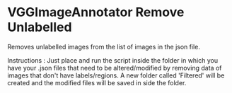 # VGGImageAnnotator Remove Unlabelled
 Removes unlabelled images from the list of images in the json file.

Instructions :
Just place and run the script inside the folder in which you have your .json files that need to be altered/modified by removing data of images that don't have labels/regions. A new folder called 'Filtered' will be created and the modified files will be saved in side the folder.
